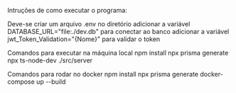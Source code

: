 
Intruções de como executar o programa:
 
Deve-se criar um arquivo .env no diretório
adicionar a variável DATABASE_URL="file:./dev.db" para conectar ao banco
adicionar a variável jwt_Token_Validation="{Nome}" para validar o token

Comandos para executar na máquina local
npm install
npx prisma generate
npx ts-node-dev ./src/server

Comandos para rodar no docker
npm install
npx prisma generate
docker-compose up --build
